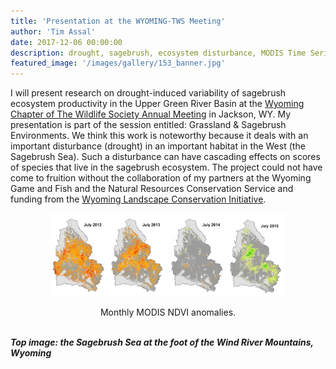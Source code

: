 ```yaml
---
title: 'Presentation at the WYOMING-TWS Meeting'
author: 'Tim Assal'
date: 2017-12-06 00:00:00
description: drought, sagebrush, ecosystem disturbance, MODIS Time Series
featured_image: '/images/gallery/153_banner.jpg'
---
```


I will present research on drought-induced variability of sagebrush ecosystem productivity in the Upper Green River Basin at the [Wyoming Chapter of The Wildlife Society Annual Meeting](http://wytwsconference.org/) in Jackson, WY. My presentation is part of the session entitled: Grassland & Sagebrush Environments. We think this work is noteworthy because it deals with an important disturbance (drought) in an important habitat in the West (the Sagebrush Sea). Such a disturbance can have cascading effects on scores of species that live in the sagebrush ecosystem. The project could not have come to fruition without the collaboration of my partners at the Wyoming Game and Fish and the Natural Resources Conservation Service and funding from the [Wyoming Landscape Conservation Initiative](https://www.wlci.gov/).

<p align="center">
  <img alt="wgfd-crew" src="/images/blog/UGRB-July-Anoms-sm.png" style="width: 75%; height= 75%">
</p> 
<center>Monthly MODIS NDVI anomalies.</center>
<br>

***Top image: the Sagebrush Sea at the foot of the Wind River Mountains, Wyoming***
